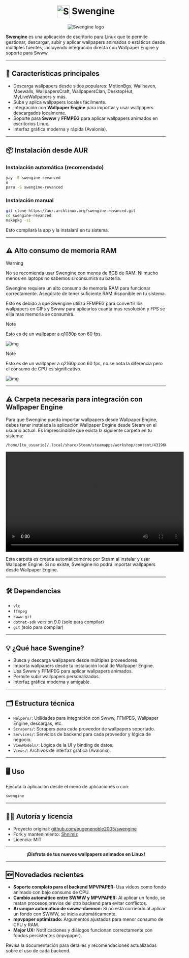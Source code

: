 <!-- Swengine logo -->
<!-- Icono y texto alado  -->
<h1 align="center"><img src="https://i.imgur.com/FsoLb79.png" alt="Swengine logo" width="40" style="vertical-align:middle;"/>&nbsp;Swengine</h1>

<p align="center">
  <img src="https://i.imgur.com/3zvwTU1.png" alt="Swengine logo"/>
</p>

**Swengine** es una aplicación de escritorio para Linux que te permite gestionar, descargar, subir y aplicar wallpapers animados o estáticos desde múltiples fuentes, incluyendo integración directa con Wallpaper Engine y soporte para Swww.

---

## 🚀 Características principales

- Descarga wallpapers desde sitios populares: MotionBgs, Wallhaven, Moewalls, WallpapersCraft, WallpapersClan, DesktopHut, MyLiveWallpapers y más.
- Sube y aplica wallpapers locales fácilmente.
- Integración con **Wallpaper Engine** para importar y usar wallpapers descargados localmente.
- Soporte para **Swww** y **FFMPEG** para aplicar wallpapers animados en escritorios Linux.
- Interfaz gráfica moderna y rápida (Avalonia).

---

## 📦 Instalación desde AUR

### Instalación automática (recomendado)

```sh
yay -S swengine-revanced
o
paru -S swengine-revanced
```

### Instalación manual

```sh
git clone https://aur.archlinux.org/swengine-revanced.git
cd swengine-revanced
makepkg -si
```

Esto compilará la app y la instalará en tu sistema.

---

## ⚠️ Alto consumo de memoria RAM

> [!WARNING]
> No se recomienda usar Swengine con menos de 8GB de RAM.
> Ni mucho menos en laptops no sabemos si consumira su bateria.

Swengine requiere un alto consumo de memoria RAM para funcionar correctamente. Asegúrate de tener suficiente RAM disponible en tu sistema.

Esto es debido a que Swengine utiliza FFMPEG para convertir los wallpapers en GIFs y Swww para aplicarlos cuanta mas resolución y FPS se elija mas memoria se consumirá.

> [!NOTE]
> Esto es de un wallpaper a q1080p con 60 fps.

![img](https://i.imgur.com/W8JxxZp.png)

> [!NOTE]
> Esto es de un wallpaper a q2160p con 60 fps, no se nota la diferencia pero el consumo de CPU es significativo.

![img](https://i.imgur.com/04mXS5w.png)


---

## ⚠️ Carpeta necesaria para integración con Wallpaper Engine

Para que Swengine pueda importar wallpapers desde Wallpaper Engine, debes tener instalada la aplicación Wallpaper Engine desde Steam en el usuario actual. Es imprescindible que exista la siguiente carpeta en tu sistema:

```
/home/[tu_usuario]/.local/share/Steam/steamapps/workshop/content/431960/
```

<video src="https://github.com/Shnimlz/Swengine/raw/main/example/_wallpaper.mp4" controls="controls" width="560" height="315"></video>

Esta carpeta es creada automáticamente por Steam al instalar y usar Wallpaper Engine. Si no existe, Swengine no podrá importar wallpapers desde Wallpaper Engine.

---

## 🛠️ Dependencias

- `vlc`
- `ffmpeg`
- `swww-git`
- `dotnet-sdk` version 9.0 (solo para compilar)
- `git` (solo para compilar)

---

## 💡 ¿Qué hace Swengine?

- Busca y descarga wallpapers desde múltiples proveedores.
- Importa wallpapers desde tu instalación local de Wallpaper Engine.
- Usa Swww y FFMPEG para aplicar wallpapers animados.
- Permite subir wallpapers personalizados.
- Interfaz gráfica moderna y amigable.

---

## 🗂️ Estructura técnica

- `Helpers/`: Utilidades para integración con Swww, FFMPEG, Wallpaper Engine, descargas, etc.
- `Scrapers/`: Scrapers para cada proveedor de wallpapers soportado.
- `Services/`: Servicios de backend para cada proveedor y lógica de negocio.
- `ViewModels/`: Lógica de la UI y binding de datos.
- `Views/`: Archivos de interfaz gráfica (Avalonia).

---

## 🖥️ Uso

Ejecuta la aplicación desde el menú de aplicaciones o con:

```sh
swengine
```

---

## 🧑‍💻 Autoría y licencia

- Proyecto original: [github.com/eugenenoble2005/swengine](https://github.com/eugenenoble2005/swengine)
- Fork y mantenimiento: [Shnimlz](https://github.com/Shnimlz)
- Licencia: MIT

---

<p align="center">
  <b>¡Disfruta de tus nuevos wallpapers animados en Linux!</b>
</p>

---

## 🆕 Novedades recientes

- **Soporte completo para el backend MPVPAPER:** Usa videos como fondo animado con bajo consumo de CPU.
- **Cambio automático entre SWWW y MPVPAPER:** Al aplicar un fondo, se matan procesos previos del otro backend para evitar conflictos.
- **Arranque automático de swww-daemon:** Si no está corriendo al aplicar un fondo con SWWW, se inicia automáticamente.
- **mpvpaper optimizado:** Argumentos ajustados para menor consumo de CPU y RAM.
- **Mejor UX:** Notificaciones y diálogos funcionan correctamente con fondos persistentes (mpvpaper).

Revisa la documentación para detalles y recomendaciones actualizadas sobre el uso de cada backend.
